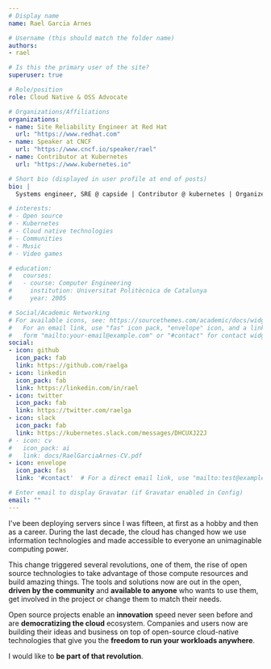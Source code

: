 ```yaml
---
# Display name
name: Rael Garcia Arnes

# Username (this should match the folder name)
authors:
- rael

# Is this the primary user of the site?
superuser: true

# Role/position
role: Cloud Native & OSS Advocate

# Organizations/Affiliations
organizations:
- name: Site Reliability Engineer at Red Hat
  url: "https://www.redhat.com"
- name: Speaker at CNCF
  url: "https://www.cncf.io/speaker/rael"
- name: Contributor at Kubernetes
  url: "https://www.kubernetes.io"

# Short bio (displayed in user profile at end of posts)
bio: |
  Systems engineer, SRE @ capside | Contributor @ kubernetes | Organizer @ Cloud Native Barcelona

# interests:
# - Open source
# - Kubernetes
# - Cloud native technologies
# - Communities
# - Music
# - Video games

# education:
#   courses:
#   - course: Computer Engineering
#     institution: Universitat Politècnica de Catalunya
#     year: 2005

# Social/Academic Networking
# For available icons, see: https://sourcethemes.com/academic/docs/widgets/#icons
#   For an email link, use "fas" icon pack, "envelope" icon, and a link in the
#   form "mailto:your-email@example.com" or "#contact" for contact widget.
social:
- icon: github
  icon_pack: fab
  link: https://github.com/raelga
- icon: linkedin
  icon_pack: fab
  link: https://linkedin.com/in/rael
- icon: twitter
  icon_pack: fab
  link: https://twitter.com/raelga
- icon: slack
  icon_pack: fab
  link: https://kubernetes.slack.com/messages/DHCUXJ22J
# - icon: cv
#   icon_pack: ai
#   link: docs/RaelGarciaArnes-CV.pdf
- icon: envelope
  icon_pack: fas
  link: '#contact'  # For a direct email link, use "mailto:test@example.org".

# Enter email to display Gravatar (if Gravatar enabled in Config)
email: ""
---
```


I've been deploying servers since I was fifteen, at first as a hobby and then as a career. During the last decade, the cloud has changed how we use information technologies and made accessible to everyone an unimaginable computing power.

This change triggered several revolutions, one of them, the rise of open source technologies to take advantage of those compute resources and build amazing things. The tools and solutions now are out in the open, **driven by the community** and **available to anyone** who wants to use them, get involved in the project or change them to match their needs.

Open source projects enable an **innovation** speed never seen before and are **democratizing the cloud** ecosystem. Companies and users now are building their ideas and business on top of open-source cloud-native technologies that give you the **freedom to run your workloads anywhere**.

I would like to **be part of that revolution**.
